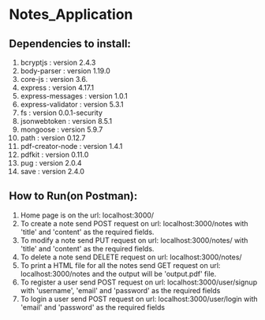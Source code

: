 # Notes_Application

## Dependencies to install:
1. bcryptjs : version 2.4.3
2. body-parser : version 1.19.0
3. core-js : version 3.6.
4. express : version 4.17.1
5. express-messages : version 1.0.1
6. express-validator : version 5.3.1
7. fs : version 0.0.1-security
8. jsonwebtoken : version 8.5.1
9. mongoose : version 5.9.7
10. path : version 0.12.7
11. pdf-creator-node : version 1.4.1
12. pdfkit : version 0.11.0
13. pug : version 2.0.4
14. save : version 2.4.0

## How to Run(on Postman):

1. Home page is on the url: localhost:3000/
2. To create a note send POST request on url: localhost:3000/notes with 'title' and 'content' as the required fields.
3. To modify a note send PUT request on url: localhost:3000/notes/<note-id> with 'title' and 'content' as the required fields.
4. To delete a note send DELETE request on url: localhost:3000/notes/<note-id>
5. To print a HTML file for all the notes send GET request on url: localhost:3000/notes and the output will be 'output.pdf' file.
6. To register a user send POST request on url: localhost:3000/user/signup with 'username', 'email' and 'password' as the required fields
7. To login a user send POST request on url: localhost:3000/user/login with 'email' and 'password' as the required fields 

